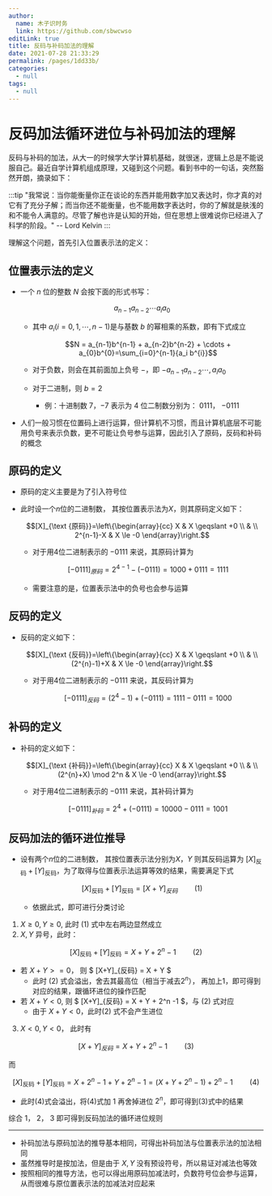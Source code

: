 ```yaml
---
author: 
  name: 木子识时务
  link: https://github.com/sbwcwso
editLink: true
title: 反码与补码加法的理解
date: 2021-07-28 21:33:29
permalink: /pages/1dd33b/
categories: 
  - null
tags: 
  - null
---
```


# 反码加法循环进位与补码加法的理解

反码与补码的加法，从大一的时候学大学计算机基础，就很迷，逻辑上总是不能说服自己。最近自学计算机组成原理，又碰到这个问题。看到书中的一句话，突然豁然开朗，摘录如下：

:::tip "我常说：当你能衡量你正在谈论的东西并能用数字加又表达时，你才真的对它有了充分子解；而当你还不能衡量，也不能用数字表达时，你的了解就是肤浅的和不能令人满意的。尽管了解也许是认知的开始，但在思想上很难说你已经进入了科学的阶段。"  -- Lord Kelvin
:::

理解这个问题，首先引入位置表示法的定义：

## 位置表示法的定义

* 一个 $n$ 位的整数 $N$ 会按下面的形式书写：

  $$a_{n-1}a_{n-2}\cdots a_ia_0$$

  * 其中 $a_i(i=0, 1, \cdots, n-1)$是与基数 $b$ 的幂相乘的系数，即有下式成立

    $$N = a_{n-1}b^{n-1} + a_{n-2}b^{n-2} + \cdots + a_{0}b^{0}=\sum_{i=0}^{n-1}{a_i b^{i}}$$

  * 对于负数，则会在其前面加上负号 $-$，即 $-a_{n-1}a_{n-2}\cdots,a_ia_0$
  * 对于二进制，则 $b=2$
    * 例：十进制数 $7$，$-7$ 表示为 $4$ 位二制数分别为： $0111$， $-0111$
* 人们一般习惯在位置码上进行运算，但计算机不习惯，而且计算机底层不可能用负号来表示负数，更不可能让负号参与运算，因此引入了原码，反码和补码的概念

## 原码的定义

* 原码的定义主要是为了引入符号位
* 此时设一个$n$位的二进制数， 其按位置表示法为$X$，则其原码定义如下：

  $$[X]_{\text {原码}}=\left\{\begin{array}{cc}
  X & X \geqslant +0 \\
  & \\
  2^{n-1}-X & X \le -0
  \end{array}\right.$$

  * 对于用$4$位二进制表示的 $-0111$ 来说，其原码计算为

    $$[-0111]_{原码} = 2^{4-1} - (-0111) = 1000 + 0111 = 1111$$

  * 需要注意的是，位置表示法中的负号也会参与运算

## 反码的定义

* 反码的定义如下：

  $$[X]_{\text {反码}}=\left\{\begin{array}{cc}
  X & X \geqslant +0 \\
  & \\
  (2^{n}-1)+X & X \le -0
  \end{array}\right.$$

  * 对于用$4$位二进制表示的 $-0111$ 来说，其反码计算为

    $$[-0111]_{反码} = (2^{4}-1) + (-0111) = 1111 - 0111 = 1000$$

## 补码的定义

* 补码的定义如下：

  $$[X]_{\text {补码}}=\left\{\begin{array}{cc}
  X & X \geqslant +0 \\
  & \\
  (2^{n}+X) \mod 2^n & X \le -0
  \end{array}\right.$$

  * 对于用$4$位二进制表示的 $-0111$ 来说，其补码计算为

    $$[-0111]_{补码} = 2^{4} + (-0111) = 10000 - 0111 = 1001$$

## 反码加法的循环进位推导

* 设有两个$n$位的二进制数， 其按位置表示法分别为$X， Y$
则其反码运算为 $[X]_{\text {反码}} + [Y]_{\text {反码}}$，为了取得与位置表示法运算等效的结果，需要满足下式

  $$[X]_{\text {反码}} + [Y]_{\text {反码}} = [X+Y]_{反码}  \quad\quad (1)$$

  * 依据此式，即可进行分类讨论

1. $X \ge 0, Y\ge 0$, 此时 (1) 式中左右两边显然成立
2. $X, Y$ 异号，此时：

  $$[X]_{\text {反码}} + [Y]_{\text {反码}}  = X + Y + 2^n - 1 \quad\quad (2)$$

* 若 $X+Y>=0$， 则 $ [X+Y]_{反码} = X + Y $
  * 此时 (2) 式会溢出，舍去其最高位（相当于减去$2^n$）， 再加上$1$，即可得到对应的结果，跟循环进位的操作匹配
* 若 $X+Y<0$, 则 $ [X+Y]_{反码} = X + Y + 2^n -1 $，与 (2) 式对应
  * 由于 $X+Y<0$，此时(2) 式不会产生进位

3. $X<0, Y<0$， 此时有

  $$[X+Y]_{反码} = X + Y + 2^n - 1 \quad\quad (3)$$

  而

  $$[X]_{\text {反码}} + [Y]_{\text {反码}}  = X + 2^n - 1 + Y + 2^n -1 =(X+Y+2^n-1) + 2^n - 1  \quad\quad (4)$$

* 此时(4)式会溢出，将(4)式加 $1$ 再舍掉进位 $2^n$，即可得到(3)式中的结果

综合 1， 2， 3 即可得到反码加法的循环进位规则

---

* 补码加法与原码加法的推导基本相同，可得出补码加法与位置表示法的加法相同
* 虽然推导时是按加法，但是由于 $X, Y$ 没有预设符号，所以易证对减法也等效
* 按照相同的推导方法，也可以得出用原码加减法时，负数符号位会参与运算，从而很难与原位置表示法的加减法对应起来
